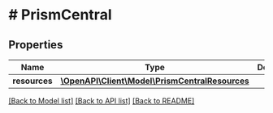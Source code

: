 # # PrismCentral

## Properties

Name | Type | Description | Notes
------------ | ------------- | ------------- | -------------
**resources** | [**\OpenAPI\Client\Model\PrismCentralResources**](PrismCentralResources.md) |  |

[[Back to Model list]](../../README.md#models) [[Back to API list]](../../README.md#endpoints) [[Back to README]](../../README.md)
